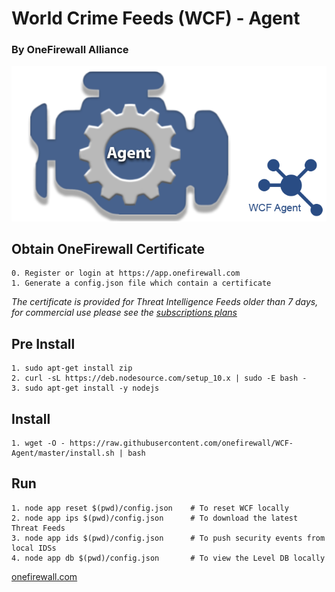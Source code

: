 # World Crime Feeds (WCF) - Agent
### By OneFirewall Alliance


![OneFirewall Logo](images/agent-onefirewall.png "OneFirewall Agent")

## Obtain OneFirewall Certificate
    0. Register or login at https://app.onefirewall.com
    1. Generate a config.json file which contain a certificate

*The certificate is provided for Threat Intelligence Feeds older than 7 days, for commercial use please see the [subscriptions plans](https://onefirewall.com/get-started/index.html?tag=github)*


## Pre Install
    1. sudo apt-get install zip
    2. curl -sL https://deb.nodesource.com/setup_10.x | sudo -E bash -
    3. sudo apt-get install -y nodejs

## Install
    1. wget -O - https://raw.githubusercontent.com/onefirewall/WCF-Agent/master/install.sh | bash

## Run
    1. node app reset $(pwd)/config.json    # To reset WCF locally
    2. node app ips $(pwd)/config.json      # To download the latest Threat Feeds
    3. node app ids $(pwd)/config.json      # To push security events from local IDSs
    4. node app db $(pwd)/config.json       # To view the Level DB locally

[onefirewall.com](https://onefirewall.com?tag=github-wcf-agent)
